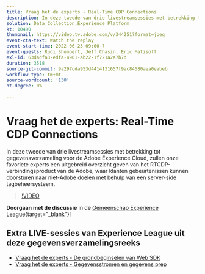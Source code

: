 ```yaml
---
title: Vraag het de experts - Real-Time CDP Connections
description: In deze tweede van drie livestreamsessies met betrekking tot gegevensverzameling voor de Adobe Experience Cloud, zullen onze favoriete experts een uitgebreid overzicht geven van het RTCDP-verbindingsproduct van de Adobe, waar klanten gebeurtenissen kunnen doorsturen naar niet-Adobe doelen met behulp van een server-side tagbeheersysteem.
solution: Data Collection,Experience Platform
kt: 10490
thumbnail: https://video.tv.adobe.com/v/344251?format=jpeg
event-cta-text: Watch the replay
event-start-time: 2022-06-23 09:00-7
event-guests: Rudi Shumpert, Jeff Chasin, Eric Matisoff
exl-id: 63dadfa3-edfa-4901-ab22-1f721a2a7b7d
duration: 3518
source-git-commit: 9a297cda953d4414131657f9ac84580aea0eabeb
workflow-type: tm+mt
source-wordcount: '130'
ht-degree: 0%

---
```


# Vraag het de experts: Real-Time CDP Connections

In deze tweede van drie livestreamsessies met betrekking tot gegevensverzameling voor de Adobe Experience Cloud, zullen onze favoriete experts een uitgebreid overzicht geven van het RTCDP-verbindingsproduct van de Adobe, waar klanten gebeurtenissen kunnen doorsturen naar niet-Adobe doelen met behulp van een server-side tagbeheersysteem.

>[!VIDEO](https://video.tv.adobe.com/v/344251/?quality=12&learn=on)

**Doorgaan met de discussie** in de [Gemeenschap Experience League](https://experienceleaguecommunities.adobe.com/t5/adobe-experience-platform-launch/experience-league-live-post-session-discussion-real-time-cdp/m-p/458195#M285){target="_blank"}!

## Extra LIVE-sessies van Experience League uit deze gegevensverzamelingsreeks

* [Vraag het de experts - De grondbeginselen van Web SDK](exl-live-episode-05-26-22.md)
* [Vraag het de experts - Gegevensstromen en gegevens prep](exl-live-episode-07-21-22.md)
